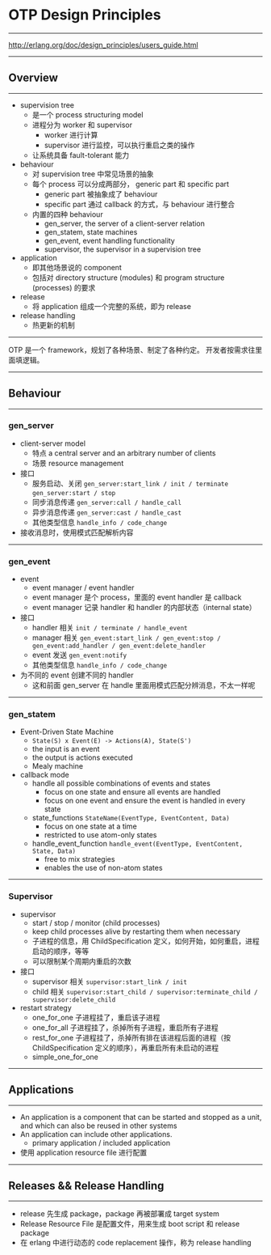 # OTP Design Principles

---

http://erlang.org/doc/design_principles/users_guide.html

---

## Overview

---

- supervision tree
    - 是一个 process structuring model
    - 进程分为 worker 和 supervisor
        - worker 进行计算
        - supervisor 进行监控，可以执行重启之类的操作
    - 让系统具备 fault-tolerant 能力
- behaviour
    - 对 supervision tree 中常见场景的抽象
    - 每个 process 可以分成两部分， generic part 和 specific part
        - generic part 被抽象成了 behaviour
        - specific part 通过 callback 的方式，与 behaviour 进行整合
    - 内置的四种 behaviour
        - gen_server, the server of a client-server relation
        - gen_statem, state machines
        - gen_event, event handling functionality
        - supervisor, the supervisor in a supervision tree
- application
    - 即其他场景说的 component
    - 包括对 directory structure (modules) 和 program structure (processes) 的要求
- release
    - 将 application 组成一个完整的系统，即为 release
- release handling
    - 热更新的机制

---

OTP 是一个 framework，规划了各种场景、制定了各种约定。
开发者按需求往里面填逻辑。

---

## Behaviour

---

### gen_server

- client-server model
    - 特点 a central server and an arbitrary number of clients
    - 场景 resource management
- 接口
    - 服务启动、关闭 `gen_server:start_link / init / terminate` `gen_server:start / stop`
    - 同步消息传递 `gen_server:call / handle_call`
    - 异步消息传递 `gen_server:cast / handle_cast`
    - 其他类型信息 `handle_info / code_change`
- 接收消息时，使用模式匹配解析内容

---

### gen_event

- event
    - event manager / event handler
    - event manager 是个 process，里面的 event handler 是 callback
    - event manager 记录 handler 和 handler 的内部状态（internal state）
- 接口
    - handler 相关 `init / terminate / handle_event`
    - manager 相关 `gen_event:start_link / gen_event:stop / gen_event:add_handler / gen_event:delete_handler`
    - event 发送 `gen_event:notify`
    - 其他类型信息 `handle_info / code_change`
- 为不同的 event 创建不同的 handler
    - 这和前面 gen_server 在 handle 里面用模式匹配分辨消息，不太一样呢

---

### gen_statem

- Event-Driven State Machine
    - `State(S) x Event(E) -> Actions(A), State(S')`
    - the input is an event
    - the output is actions executed
    - Mealy machine
- callback mode
    - handle all possible combinations of events and states
        - focus on one state and ensure all events are handled
        - focus on one event and ensure the event is handled in every state
    - state_functions `StateName(EventType, EventContent, Data)`
        - focus on one state at a time
        - restricted to use atom-only states
    - handle_event_function `handle_event(EventType, EventContent, State, Data)`
        - free to mix strategies
        - enables the use of non-atom states

---

### Supervisor

- supervisor
    - start / stop / monitor (child processes)
    - keep child processes alive by restarting them when necessary
    - 子进程的信息，用 ChildSpecification 定义，如何开始，如何重启，进程启动的顺序，等等
    - 可以限制某个周期内重启的次数
- 接口
    - supervisor 相关 `supervisor:start_link / init`
    - child 相关 `supervisor:start_child / supervisor:terminate_child / supervisor:delete_child`
- restart strategy
    - one_for_one 子进程挂了，重启该子进程
    - one_for_all 子进程挂了，杀掉所有子进程，重启所有子进程
    - rest_for_one 子进程挂了，杀掉所有排在该进程后面的进程（按 ChildSpecification 定义的顺序），再重启所有未启动的进程
    - simple_one_for_one

---

## Applications

---

- An application is a component that can be started and stopped as a unit, and which can also be reused in other systems
- An application can include other applications.
    - primary application / included application
- 使用 application resource file 进行配置

---

## Releases && Release Handling

---

- release 先生成 package，package 再被部署成 target system
- Release Resource File 是配置文件，用来生成 boot script 和 release package
- 在 erlang 中进行动态的 code replacement 操作，称为 release handling
